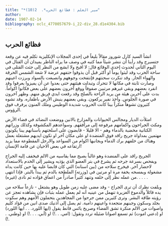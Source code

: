 ```yaml
---
title: "*سير العلم : فظائع الحرب*.  2(10)"
author: 
date: 1907-02-14
bibliography: oclc_4770057679-i_22-div_28.d1e4304.bib
---
```




##  فظائع الحرب 


 انشأ السيد كارل شوروز مقالاً بليغاً في  إحدى  المجلات الإنكليزية تكلم فيه عن وقعة جتسبرج وقد رأينا أن ننشر شيئاً مما كتبه في وصف ما يراه الناظر يميدان أن القتال في اليوم الثاني لحدوث  إحدى  الوقائع قال: لا اقبح ولا ابشع من النظر إلى جثث القتلى في ساحة الحرب وقد لبثوا يوماً او أكثر قبل أن يذوقوا حتفهم عرضة لا شعة الشمس الحرقة والهواء الحار. وقد تنكرت سحنتهم فإنتفخت وجوههم وانصبغت بالسواد وبرزت اعينهم وصارت ثابتة في مكانها لا تتحرك وتبدلت هيئتهم حتى بعدوا عن أن يميزوا يعرفوا وقد انفرد بعضهم وبقي غيرهم مرتبين صفوفاً ووقع آخرون بعضهم على بعض فكانوا اكواماً. بدت على آخرين هيئة من يريد الراحة بالصلح وقد رفعت ايدي فريق منهم. وظهر آخرون في صورة الجلوس. وأخذ نفير يركعون. وبقي بعضهم ينبش الأرض باظفاره. وقد تشوه كثيرون تشوهاً منكراً بينا كأنت الحروب شديدة الوطيس وملك المنون يرفرف فوق الرؤوس. 

 امتلأت الديار ومجالس الحيوانات والمزارع بالانين ووضعت النضائد في فضاء الأرض ومكث الجراحون واكمامهم مرفوعة إلى مرأفقهم. وسواعدهم المكشوفة وكذلك وزراتهم الكتانية مخضبة بالدماء وهم - الا قليلا - قابضون على اسلحتهم باسنانهم يبنا يكونون مهتمين بمداواة جريح راقد فوق المنضدة او على مكان آخر او تكون ايديهم مشتغلة بعمل وهناك من خلفهم برك الدماء وبجانبها اكوام من السواعد والارجل المقطوعة مما يزيد   ارتفاعه في بعض الاحيان عن قامة الإنسان! 

 الجريح راقد على المنضدة وهو غالباً يصيح مما يقاسيه من الالم فيخفف إليه الجراح ويفحص بسرعة جرحه ثم يشرع في بتر العضو الذي يؤذيه ويشير إلى الخدم بالاستعداد لاحضار آخر. فيخرج سلاحه من (بين اسنانه) التي كان قابضا عليه بها حين كانت يداه مشغولة ويمسحه يخفة مرة او مرتين في (وزرته) الملطخة بالدم ثم يبدأ بالبتر. فإذا انتهى من عمله نظر إلى خلفه وتنهد كثيراً صادراً من اعماق فؤاده ثم نادى (غيره). . . . . 

 ويلفت نظرك أن ترى الجراح - وقد مضى عليه زمن طويل وهو يشتغل - نازعاً سلاحه من يده قائلاً والدموع الغزيرة تنهمل من عينيه أنه لم يعمل عمله بثبات فإن يشاهده تعجز عن رؤيته طاقة البشر. وترى كثيرين ممن جرحوا من المجاهدين يتحملون الأمهم وهم سكوت بجلد وسكون وجبنهم متجعدة واعينهم دامية. ثم يصل إلى أذنيك صدى انين من فؤاد كليم واصوات من الالم منكرة تشق الفضاء وصريخ يائس قانط يقول (ايها اللورد. . . ايها اللورد) او (دعني اموت) ثم تسمع اصواتا ضئيلة تردد وتقول: (امي. . .!) او (أبي. . . .!) او (وطني. . .!) 
